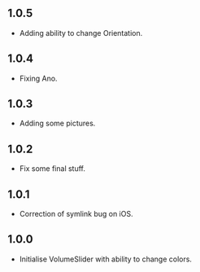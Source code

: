 ## 1.0.5

* Adding ability to change Orientation.

## 1.0.4

* Fixing Ano.

## 1.0.3

* Adding some pictures.

## 1.0.2

* Fix some final stuff.

## 1.0.1

* Correction of symlink bug on iOS.

## 1.0.0

* Initialise VolumeSlider with ability to change colors.